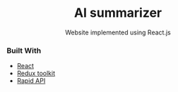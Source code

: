 <h1 align="center">AI summarizer</h1>

<p align="center">
Website implemented using React.js
<br />
</p>

### Built With
* [React](https://react.dev/)
* [Redux toolkit](https://redux-toolkit.js.org/)
* [Rapid API](https://rapidapi.com/)
